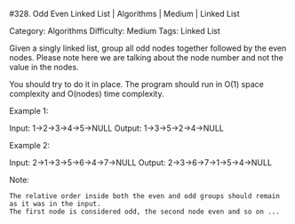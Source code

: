 #328. Odd Even Linked List | Algorithms | Medium | Linked List

Category: Algorithms
Difficulty: Medium
Tags: Linked List

Given a singly linked list, group all odd nodes together followed by the even nodes. Please note here we are talking about the node number and not the value in the nodes.

You should try to do it in place. The program should run in O(1) space complexity and O(nodes) time complexity.

Example 1:


Input: 1->2->3->4->5->NULL
Output: 1->3->5->2->4->NULL


Example 2:


Input: 2->1->3->5->6->4->7->NULL
Output: 2->3->6->7->1->5->4->NULL


Note:


	The relative order inside both the even and odd groups should remain as it was in the input.
	The first node is considered odd, the second node even and so on ...


